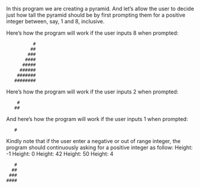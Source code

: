 In this program we are creating a pyramid.
And let’s allow the user to decide just how tall the pyramid should be by first prompting them for a positive integer between, say, 1 and 8, inclusive.

Here’s how the program will work if the user inputs 8 when prompted:

              #
             ##
            ###
           ####
          #####
         ######
        #######
       ########

Here’s how the program will work if the user inputs 2 when prompted:

        #
       ##

And here’s how the program will work if the user inputs 1 when prompted:

       #

Kindly note that if the user enter a negative or out of range integer, the program should continuously asking for a positive integer as follow:
Height: -1
Height: 0
Height: 42
Height: 50
Height: 4

       #
      ##
     ###
    ####

